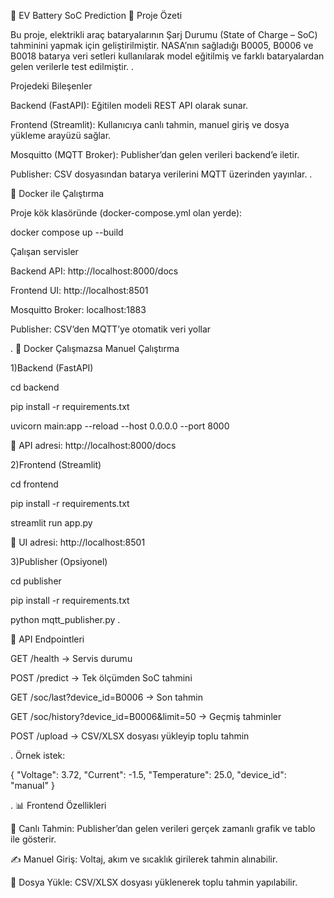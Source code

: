🔋 EV Battery SoC Prediction
📌 Proje Özeti

Bu proje, elektrikli araç bataryalarının Şarj Durumu (State of Charge – SoC) tahminini yapmak için geliştirilmiştir.
NASA’nın sağladığı B0005, B0006 ve B0018 batarya veri setleri kullanılarak model eğitilmiş ve farklı bataryalardan gelen verilerle test edilmiştir.
.

Projedeki Bileşenler

Backend (FastAPI): Eğitilen modeli REST API olarak sunar.

Frontend (Streamlit): Kullanıcıya canlı tahmin, manuel giriş ve dosya yükleme arayüzü sağlar.

Mosquitto (MQTT Broker): Publisher’dan gelen verileri backend’e iletir.

Publisher: CSV dosyasından batarya verilerini MQTT üzerinden yayınlar.
.

🚀 Docker ile Çalıştırma

Proje kök klasöründe (docker-compose.yml olan yerde):


docker compose up --build


Çalışan servisler

Backend API: http://localhost:8000/docs

Frontend UI: http://localhost:8501

Mosquitto Broker: localhost:1883

Publisher: CSV’den MQTT’ye otomatik veri yollar

.
🔧 Docker Çalışmazsa Manuel Çalıştırma

1)Backend (FastAPI)

cd backend

pip install -r requirements.txt

uvicorn main:app --reload --host 0.0.0.0 --port 8000


📌 API adresi: http://localhost:8000/docs

2)Frontend (Streamlit)

cd frontend

pip install -r requirements.txt

streamlit run app.py


📌 UI adresi: http://localhost:8501

3)Publisher (Opsiyonel)

cd publisher

pip install -r requirements.txt

python mqtt_publisher.py
.

🔌 API Endpointleri

GET /health → Servis durumu

POST /predict → Tek ölçümden SoC tahmini

GET /soc/last?device_id=B0006 → Son tahmin

GET /soc/history?device_id=B0006&limit=50 → Geçmiş tahminler

POST /upload → CSV/XLSX dosyası yükleyip toplu tahmin


.
Örnek istek:

{
  "Voltage": 3.72,
  "Current": -1.5,
  "Temperature": 25.0,
  "device_id": "manual"
}


.
📊 Frontend Özellikleri


📡 Canlı Tahmin: Publisher’dan gelen verileri gerçek zamanlı grafik ve tablo ile gösterir.


✍️ Manuel Giriş: Voltaj, akım ve sıcaklık girilerek tahmin alınabilir.


📂 Dosya Yükle: CSV/XLSX dosyası yüklenerek toplu tahmin yapılabilir.
